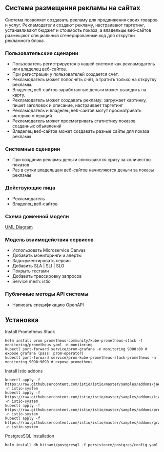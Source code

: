 ## Система размещения рекламы на сайтах

Система позволяет создавать рекламу для продвижения своих товаров и услуг. 
Рекламодатели создают рекламу, настраивают таргетинг, устанавливают бюджет и стоимость показа, а владельцы веб-сайтов размещают специальный сгенерированный код для открутки рекламного блока.

### Пользовательские сценарии

- Пользователь регистрируется в нашей системе как рекламодатель или владелец веб-сайтов.
- При регистрации у пользователей создается счёт.
- Рекламодатель может пополнять счёт, а тратить только на открутку рекламы.
- Владелец веб-сайтов заработанные деньги может выводить на карту.
- Рекламодатель может создавать рекламу: загружает картинку, пишет заголовок и описание, настраивает таргетинг
- Рекламодатель и владелец веб-сайтов могут просматривать историю операций
- Рекламодатель может просматривать статистику показов созданных объявлений
- Владелец веб-сайтов может создавать разные сайты для показа рекламы

### Системные сценарии

- При создании рекламы деньги списываются сразу за количество показов
- Раз в сутки владельцам веб-сайтов начисляются деньги за показы рекламы

### Действующие лица

- Рекламодатель
- Владелец веб-сайтов

### Схема доменной модели

[UML Diagram](uml.drawio)

### Модель взаимодействия сервисов
 
- Использовать Microservice Canvas
- Добавить мониторинги и алерты
- Задокументировать сервис
- Добавить SLA | SLI | SLO
- Покрыть тестами
- Добавить трассировку запросов
- Service mesh: istio

### Публичные методы API системы

- Написать спецификацию OpenAPI

## Установка

Install Prometheus Stack

```shell
helm install prom prometheus-community/kube-prometheus-stack -f monitoring/prometheus.yaml -n monitoring
kubectl port-forward service/prom-grafana -n monitoring 9000:80 # expose grafana (pass: prom-operator)
kubectl port-forward service/prom-kube-prometheus-stack-prometheus -n monitoring 9090:9090 # expose prometheus
```

Install Istio addons
```shell
kubectl apply -f https://raw.githubusercontent.com/istio/istio/master/samples/addons/jaeger.yaml -n istio-system
kubectl apply -f https://raw.githubusercontent.com/istio/istio/master/samples/addons/kiali.yaml -n istio-system
kubectl apply -f https://raw.githubusercontent.com/istio/istio/master/samples/addons/prometheus.yaml -n istio-system
kubectl apply -f https://raw.githubusercontent.com/istio/istio/master/samples/addons/grafana.yaml -n istio-system
```

PostgresSQL installation
```shell
helm install db bitnami/postgresql -f persistence/postgres/config.yaml
```